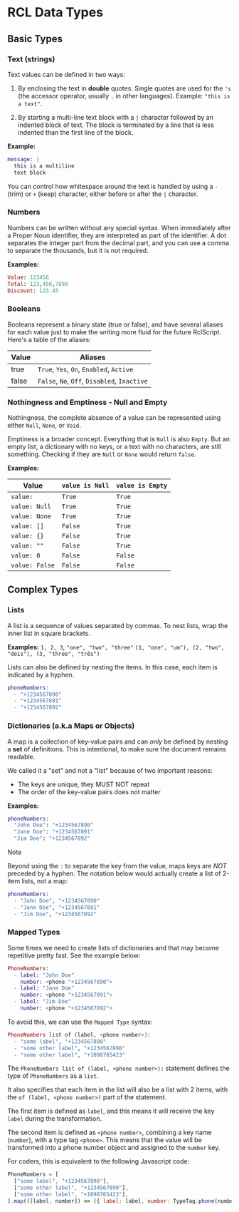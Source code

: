 # RCL Data Types

## Basic Types

### Text (strings)

Text values can be defined in two ways:

1. By enclosing the text in **double** quotes. Single quotes are used for the `'s` (the accessor operator, usually `.` in other languages). Example: `"this is a text"`.

1. By starting a multi-line text block with a `|` character followed by an indented block of text. The block is terminated by a line that is less indented than the first line of the block.

**Example:**

```elixir
message: |
  this is a multiline
  text block
```

You can control how whitespace around the text is handled by using a `-` (trim) or `+` (keep) character, either before or after the `|` character.

### Numbers

Numbers can be written without any special syntax. When immediately after a Proper Noun identifier, they are interpreted as part of the identifier. A dot separates the integer part from the decimal part, and you can use a comma to separate the thousands, but it is not required.

**Examples:**

```elixir
Value: 123456
Total: 123,456,7890
Discount: 123.45
```

### Booleans

Booleans represent a binary state (true or false), and have several aliases for each value just to make the writing more fluid for the future RclScript. Here's a table of the aliases:

| Value | Aliases                                      |
| ----- | -------------------------------------------- |
| true  | `True`, `Yes`, `On`, `Enabled`, `Active`     |
| false | `False`, `No`, `Off`, `Disabled`, `Inactive` |

### Nothingness and Emptiness - Null and Empty

Nothingness, the complete absence of a value can be represented using either `Null`, `None`, or `Void`.

Emptiness is a broader concept. Everything that is `Null` is also `Empty`. But an empty list, a dictionary with no keys, or a text with no characters, are still something. Checking if they are `Null` or `None` would return `false`.

**Examples:**

| Value          | `value is Null` | `value is Empty` |
| -------------- | --------------- | ---------------- |
| `value:`       | `True`          | `True`           |
| `value: Null`  | `True`          | `True`           |
| `value: None`  | `True`          | `True`           |
| `value: []`    | `False`         | `True`           |
| `value: {}`    | `False`         | `True`           |
| `value: ""`    | `False`         | `True`           |
| `value: 0`     | `False`         | `False`          |
| `value: False` | `False`         | `False`          |

## Complex Types

### Lists

A list is a sequence of values separated by commas.
To nest lists, wrap the inner list in square brackets.

**Examples:** `1, 2, 3`, `"one", "two", "three"` `(1, "one", "um"), (2, "two", "dois"), (3, "three", "três")`

Lists can also be defined by nesting the items. In this case, each item is indicated by a hyphen.

```elixir
phoneNumbers:
  - "+1234567890"
  - "+1234567891"
  - "+1234567892"
```

### Dictionaries (a.k.a Maps or Objects)

A map is a collection of key-value pairs and can _only_ be defined by nesting a **set** of definitions.
This is intentional, to make sure the document remains readable.

We called it a "set" and not a "list" because of two important reasons:

- The keys are unique, they MUST NOT repeat
- The order of the key-value pairs does not matter

**Examples:**

```elixir
phoneNumbers:
  "John Doe": "+1234567890"
  "Jane Doe": "+1234567891"
  "Jim Doe": "+1234567892"
```

> [!NOTE]
> Beyond using the `:` to separate the key from the value, maps keys are _NOT_ preceded by a hyphen. The notation below would actually create a list of 2-item lists, not a map:
>
> ```elixir
> phoneNumbers:
>   - "John Doe", "+1234567890"
>   - "Jane Doe", "+1234567891"
>   - "Jim Doe", "+1234567892"
> ```

### Mapped Types

Some times we need to create lists of dictionaries and that may become repetitive pretty fast. See the example below:

```elixir
PhoneNumbers:
  - label: "John Doe"
    number: <phone "+1234567890">
  - label: "Jane Doe"
    number: <phone "+1234567891">
  - label: "Jim Doe"
    number: <phone "+1234567892">
```

To avoid this, we can use the `Mapped Type` syntax:

```elixir
PhoneNumbers list of (label, <phone number>):
  - "some label", "+1234567890"
  - "some other label", "+1234567890"
  - "some other label", "+1098765423"
```

The `PhoneNumbers list of (label, <phone number>):` statement defines the type of `PhoneNumbers` as a `list`.

It also specifies that each item in the list will also be a list with 2 items, with the `of (label, <phone number>)` part of the statement. 

The first item is defined as `label`, and this means it will receive the key `label` during the transformation.

The second item is defined as `<phone number>`, combining a key name (`number`), with a type tag `<phone>`. This means that the value will be transformed into a phone number object and assigned to the `number` key.


For coders, this is equivalent to the following Javascript code:

```js
PhoneNumbers = [
  ["some label", "+1234567890"],
  ["some other label", "+1234567890"],
  ["some other label", "+1098765423"],
].map(([label, number]) => ({ label: label, number: TypeTag.phone(number) }));
```